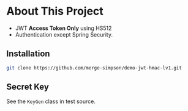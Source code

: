 # About This Project

- JWT **Access Token Only** using HS512
- Authentication except Spring Security.

## Installation

```bash
git clone https://github.com/merge-simpson/demo-jwt-hmac-lv1.git
```

## Secret Key

See the `KeyGen` class in test source.